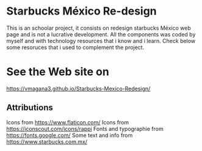 
# Starbucks México Re-design
This is an schoolar project, it consists on redesign starbucks México web page and is not a lucrative development.
All the components was coded by myself and with technology resources that i know and i learn. 
Check below some resoruces that i used to complement the project.

# See the Web site on
https://vmagana3.github.io/Starbucks-Mexico-Redesign/


## Attributions
Icons from https://www.flaticon.com/
Icons from https://iconscout.com/icons/rappi
Fonts and typographie from https://fonts.google.com/
Some text and info from https://www.starbucks.com.mx/





